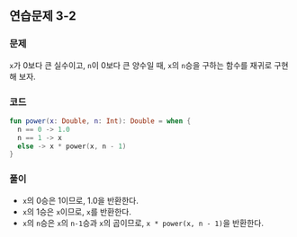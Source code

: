 ## 연습문제 3-2

### 문제

`x`가 0보다 큰 실수이고, `n`이 0보다 큰 양수일 때, `x`의 `n`승을 구하는 함수를 재귀로 구현해 보자.

### 코드

```kotlin
fun power(x: Double, n: Int): Double = when {
  n == 0 -> 1.0
  n == 1 -> x
  else -> x * power(x, n - 1)
}
```

### 풀이

- `x`의 0승은 1이므로, 1.0을 반환한다.
- `x`의 1승은 `x`이므로, `x`를 반환한다.
- `x`의 `n`승은 `x`의 `n-1`승과 `x`의 곱이므로, `x * power(x, n - 1)`을 반환한다.
